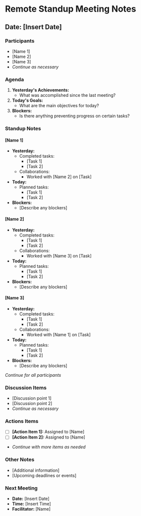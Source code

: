 # Remote Standup Meeting Notes

## Date: [Insert Date]

### Participants
- [Name 1]
- [Name 2]
- [Name 3]
- _Continue as necessary_

### Agenda
1. **Yesterday's Achievements:**
   - What was accomplished since the last meeting?
2. **Today's Goals:**
   - What are the main objectives for today?
3. **Blockers:**
   - Is there anything preventing progress on certain tasks?

### Standup Notes

#### [Name 1]
- **Yesterday:**
  - Completed tasks:
    - [Task 1]
    - [Task 2]
  - Collaborations:
    - Worked with [Name 2] on [Task]
- **Today:**
  - Planned tasks:
    - [Task 1]
    - [Task 2]
- **Blockers:**
  - [Describe any blockers]

#### [Name 2]
- **Yesterday:**
  - Completed tasks:
    - [Task 1]
    - [Task 2]
  - Collaborations:
    - Worked with [Name 3] on [Task]
- **Today:**
  - Planned tasks:
    - [Task 1]
    - [Task 2]
- **Blockers:**
  - [Describe any blockers]

#### [Name 3]
- **Yesterday:**
  - Completed tasks:
    - [Task 1]
    - [Task 2]
  - Collaborations:
    - Worked with [Name 1] on [Task]
- **Today:**
  - Planned tasks:
    - [Task 1]
    - [Task 2]
- **Blockers:**
  - [Describe any blockers]

_Continue for all participants_

### Discussion Items
- [Discussion point 1]
- [Discussion point 2]
- _Continue as necessary_

### Actions Items
- [ ] **[Action Item 1]:** Assigned to [Name]
- [ ] **[Action Item 2]:** Assigned to [Name]
- _Continue with more items as needed_

### Other Notes
- [Additional information]
- [Upcoming deadlines or events]

### Next Meeting
- **Date:** [Insert Date]
- **Time:** [Insert Time]
- **Facilitator:** [Name]